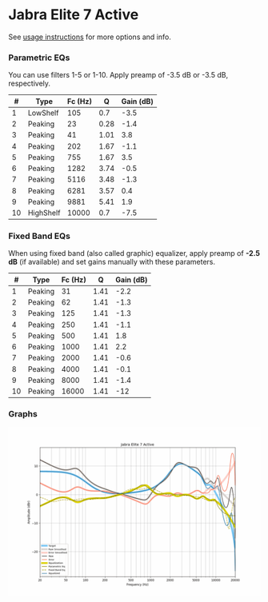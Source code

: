 # Jabra Elite 7 Active
See [usage instructions](https://github.com/jaakkopasanen/AutoEq#usage) for more options and info.

### Parametric EQs
You can use filters 1-5 or 1-10. Apply preamp of -3.5 dB or -3.5 dB, respectively.

|   # | Type      |   Fc (Hz) |    Q |   Gain (dB) |
|-----|-----------|-----------|------|-------------|
|   1 | LowShelf  |       105 | 0.7  |        -3.5 |
|   2 | Peaking   |        23 | 0.28 |        -1.4 |
|   3 | Peaking   |        41 | 1.01 |         3.8 |
|   4 | Peaking   |       202 | 1.67 |        -1.1 |
|   5 | Peaking   |       755 | 1.67 |         3.5 |
|   6 | Peaking   |      1282 | 3.74 |        -0.5 |
|   7 | Peaking   |      5116 | 3.48 |        -1.3 |
|   8 | Peaking   |      6281 | 3.57 |         0.4 |
|   9 | Peaking   |      9881 | 5.41 |         1.9 |
|  10 | HighShelf |     10000 | 0.7  |        -7.5 |

### Fixed Band EQs
When using fixed band (also called graphic) equalizer, apply preamp of **-2.5 dB** (if available) and set gains manually with these parameters.

|   # | Type    |   Fc (Hz) |    Q |   Gain (dB) |
|-----|---------|-----------|------|-------------|
|   1 | Peaking |        31 | 1.41 |        -2.2 |
|   2 | Peaking |        62 | 1.41 |        -1.3 |
|   3 | Peaking |       125 | 1.41 |        -1.3 |
|   4 | Peaking |       250 | 1.41 |        -1.1 |
|   5 | Peaking |       500 | 1.41 |         1.8 |
|   6 | Peaking |      1000 | 1.41 |         2.2 |
|   7 | Peaking |      2000 | 1.41 |        -0.6 |
|   8 | Peaking |      4000 | 1.41 |        -0.1 |
|   9 | Peaking |      8000 | 1.41 |        -1.4 |
|  10 | Peaking |     16000 | 1.41 |       -12   |

### Graphs
![](./Jabra%20Elite%207%20Active.png)
